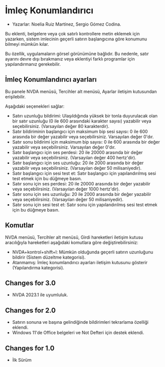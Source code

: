 # İmleç Konumlandırıcı #
* Yazarlar: Noelia Ruiz Martínez, Sergio Gómez Codina.

Bu eklenti, belgelere veya çok satırlı kontrollere metin eklemek için yazarken, sistem imlecinin geçerli satırın başlangıcına göre konumunu bilmeyi mümkün kılar.

Bu özellik, uygulamaların görsel görünümüne bağlıdır. Bu nedenle, satır ayarını devre dışı bırakmanız veya eklentiyi farklı programlar için yapılandırmanız gerekebilir.

## İmleç Konumlandırıcı ayarları ##

Bu panele NVDA menüsü, Tercihler alt menüsü, Ayarlar iletişim kutusundan erişilebilir.

Aşağıdaki seçenekleri sağlar:

* Satırı uzunluğu bildirimi: Ulaşıldığında yüksek bir tonla duyurulacak olan bir satır uzunluğu (0 ile 600 arasındaki karakter sayısı) yazabilir veya seçebilirsiniz. (Varsayılan değer 80 karakterdir).
* Satır bildiriminin başlangıcı için maksimum bip sesi sayısı: 0 ile 600 arasında bir değer yazabilir veya seçebilirsiniz. Varsayılan değer 0'dır.
* Satır sonu bildirimi için maksimum bip sayısı: 0 ile 600 arasında bir değer yazabilir veya seçebilirsiniz. Varsayılan değer 0'dır.
* Satır başlangıcı için ses perdesi: 20 ile 20000 arasında bir değer yazabilir veya seçebilirsiniz. (Varsayılan değer 400 hertz'dir).
* Satır başlangıcı için ses uzunluğu: 20 ile 2000 arasında bir değer yazabilir veya seçebilirsiniz. (Varsayılan değer 50 milisaniyedir).
* Satır başlangıcı için sesi test et: Satır başlangıcı için yapılandırılmış sesi test etmek için bu düğmeye basın.
* Satır sonu için ses perdesi: 20 ile 20000 arasında bir değer yazabilir veya seçebilirsiniz. (Varsayılan değer 1000 hertz'dir).
* Satır sonu için ses uzunluğu: 20 ile 2000 arasında bir değer yazabilir veya seçebilirsiniz. (Varsayılan değer 50 milisaniyedir).
* Satır sonu için sesi test et: Satır sonu için yapılandırılmış sesi test etmek için bu düğmeye basın.

## Komutlar ##

NVDA menüsü, Tercihler alt menüsü, Girdi hareketleri iletişim kutusu aracılığıyla hareketleri aşağıdaki komutlara göre değiştirebilirsiniz:

* NVDA+kontrol+shift+l: Mümkün olduğunda geçerli satırın uzunluğunu bildirir (Sistem düzeltme kategorisi).
* Atanmamış: İmleç konumlandırıcı ayarları iletişim kutusunu gösterir (Yapılandırma kategorisi).

## Changes for 3.0 ##
* NVDA 2023.1 ile uyumluluk.

## Changes for 2.0 ##
* Satırın sonuna ve başına gelindiğinde bildirimleri tekrarlama özelliği eklendi.
* Windows 11'de Office belgeleri ve Not Defteri için destek eklendi.

## Changes for 1.0 ##
* İlk Sürüm
